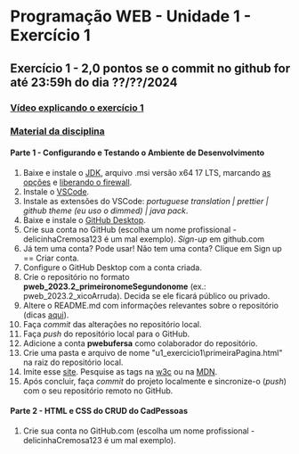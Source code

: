 # Programação WEB - Unidade 1 - Exercício 1

## Exercício 1 - 2,0 pontos se o commit no github for até 23:59h do dia ??/??/2024

### [Vídeo explicando o exercício 1](https://drive.google.com/open?id=17qBOXNfSIfNXKkXuqiIC_XhcKE5XMkY_)

### [Material da disciplina](https://drive.google.com/open?id=16I2WfDFZMKDNZGPu1Wq2rl1uceQUZjr6)

#### Parte 1 - Configurando e Testando o Ambiente de Desenvolvimento

1. Baixe e instale o [JDK](https://adoptium.net/temurin/releases/), arquivo .msi versão x64 17 LTS, marcando [as opções](https://drive.google.com/open?id=1BMqLvV0vZPz728qvQq2JVdf9McBGN9PY) e [liberando o firewall](https://drive.google.com/open?id=1BTl2hp2ZlEhAVqhpDfMOC0SY4ztLtMzs).
2. Instale o [VSCode](https://code.visualstudio.com/).
3. Instale as extensões do VSCode: _portuguese translation | prettier | github theme (eu uso o dimmed) | java pack_.
4. Baixe e instale o [GitHub Desktop](https://desktop.github.com).
5. Crie sua conta no GitHub (escolha um nome profissional - delicinhaCremosa123 é um mal exemplo). _Sign-up_ em github.com
6. Já tem uma conta? Pode usar! Não tem uma conta? Clique em Sign up == Criar conta.
7. Configure o GitHub Desktop com a conta criada.
8. Crie o repositório no formato **pweb_2023.2_primeironomeSegundonome** (ex.: pweb_2023.2_xicoArruda). Decida se ele ficará público ou privado.
9. Altere o README.md com informações relevantes sobre o repositório (dicas [aqui](https://gist.github.com/lohhans/f8da0b147550df3f96914d3797e9fb89)).
10. Faça _commit_ das alterações no repositório local.
11. Faça _push_ do repositório local para o GitHub.
12. Adicione a conta **pwebufersa** como colaborador do repositório.
13. Crie uma pasta e arquivo de nome "u1_exercicio1\primeiraPagina.html" na raiz do repositório local.
14. Imite esse [site](u1_exercicio1.jpg). Pesquise as tags na [w3c](https://www.w3schools.com/TAGS/default.ASP) ou na [MDN](https://developer.mozilla.org/pt-BR/docs/Web/HTML).
15. Após concluir, faça _commit_ do projeto localmente e sincronize-o (_push_) com o seu repositório remoto no GitHub.

#### Parte 2 - HTML e CSS do CRUD do CadPessoas

1. Crie sua conta no GitHub.com (escolha um nome profissional - delicinhaCremosa123 é um mal exemplo).
